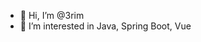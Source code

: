 - 👋 Hi, I’m @3rim
- 👀 I’m interested in Java, Spring Boot, Vue

<!---
3rim/3rim is a ✨ special ✨ repository because its `README.md` (this file) appears on your GitHub profile.
You can click the Preview link to take a look at your changes.
--->
